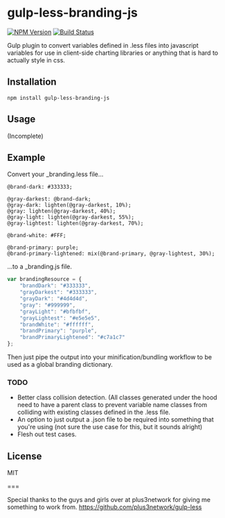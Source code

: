 gulp-less-branding-js
======

[![NPM Version](https://img.shields.io/npm/v/gulp-less-branding-js.svg)](https://www.npmjs.com/package/gulp-less-branding-js)
[![Build Status](https://travis-ci.org/mtgibbs/gulp-less-branding-js.svg?branch=master)](https://travis-ci.org/mtgibbs/gulp-less-branding-js)

Gulp plugin to convert variables defined in .less files into javascript variables for use in client-side charting libraries or anything that is hard to actually style in css.

## Installation

```
npm install gulp-less-branding-js
```

## Usage

(Incomplete)

## Example

Convert your _branding.less file...

```less
@brand-dark: #333333;

@gray-darkest: @brand-dark;
@gray-dark: lighten(@gray-darkest, 10%);
@gray: lighten(@gray-darkest, 40%);
@gray-light: lighten(@gray-darkest, 55%);
@gray-lightest: lighten(@gray-darkest, 70%);

@brand-white: #FFF;

@brand-primary: purple;
@brand-primary-lightened: mix(@brand-primary, @gray-lightest, 30%);
```

...to a _branding.js file.

```js
var brandingResource = {
    "brandDark": "#333333",
    "grayDarkest": "#333333",
    "grayDark": "#4d4d4d",
    "gray": "#999999",
    "grayLight": "#bfbfbf",
    "grayLightest": "#e5e5e5",
    "brandWhite": "#ffffff",
    "brandPrimary": "purple",
    "brandPrimaryLightened": "#c7a1c7"
};
```

Then just pipe the output into your minification/bundling workflow to be used as a global branding dictionary.

### TODO

- Better class collision detection. (All classes generated under the hood need to have a parent class to prevent variable name classes from colliding with existing classes defined in the .less file.
- An option to just output a .json file to be required into something that you're using (not sure the use case for this, but it sounds alright)
- Flesh out test cases.

## License

MIT


===

Special thanks to the guys and girls over at plus3network for giving me something to work from. https://github.com/plus3network/gulp-less
